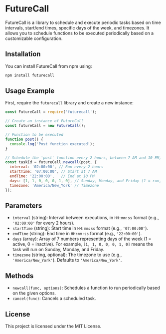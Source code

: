 
# FutureCall

FutureCall is a library to schedule and execute periodic tasks based on time intervals, start/end times, specific days of the week, and timezones. It allows you to schedule functions to be executed periodically based on a customizable configuration.

## Installation

You can install FutureCall from npm using:

```bash
npm install futurecall
```

## Usage Example

First, require the `futurecall` library and create a new instance:

```javascript
const FutureCall = require('futurecall');

// Create an instance of FutureCall
const futureCall = new FutureCall();

// Function to be executed
function post() {
  console.log('Post function executed');
}

// Schedule the 'post' function every 2 hours, between 7 AM and 10 PM, on Sunday, Monday, and Friday, with timezone 'America/New_York'
const taskId = futureCall.newcall(post, {
  interval: '02:00:00', // Run every 2 hours
  startTime: '07:00:00', // Start at 7 AM
  endTime: '22:00:00',   // End at 10 PM
  days: [1, 1, 0, 0, 0, 1, 0], // Sunday, Monday, and Friday (1 = run, 0 = skip)
  timezone: 'America/New_York' // Timezone
});
```

## Parameters

- `interval` (string): Interval between executions, in `HH:mm:ss` format (e.g., `'02:00:00'` for every 2 hours).
- `startTime` (string): Start time in `HH:mm:ss` format (e.g., `'07:00:00'`).
- `endTime` (string): End time in `HH:mm:ss` format (e.g., `'22:00:00'`).
- `days` (array): Array of 7 numbers representing days of the week (1 = active, 0 = inactive). For example, `[1, 1, 0, 0, 0, 1, 0]` means the task will run on Sunday, Monday, and Friday.
- `timezone` (string, optional): The timezone to use (e.g., `'America/New_York'`). Defaults to `'America/New_York'`.

## Methods

- `newcall(func, options)`: Schedules a function to run periodically based on the given options.
- `cancel(func)`: Cancels a scheduled task.

## License

This project is licensed under the MIT License.
